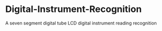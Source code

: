 # Digital-Instrument-Recognition
A seven segment digital tube LCD digital instrument reading recognition
